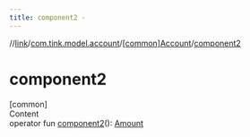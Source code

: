 ```yaml
---
title: component2 -
---
```

//[link](../../index.md)/[com.tink.model.account](../index.md)/[[common]Account](index.md)/[component2](component2.md)



# component2  
[common]  
Content  
operator fun [component2](component2.md)(): [Amount](../../com.tink.model.misc/[common]-amount/index.md)  



